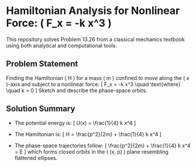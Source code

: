 # Hamiltonian Analysis for Nonlinear Force: \( F_x = -k x^3 \)

This repository solves Problem 13.26 from a classical mechanics textbook using both analytical and computational tools.

## Problem Statement

Finding the Hamiltonian \( H \) for a mass \( m \) confined to move along the \( x \)-axis and subject to a nonlinear force:
\[
F_x = -k x^3 \quad \text{where} \quad k > 0
\]
Sketch and describe the phase-space orbits.

## Solution Summary

- The potential energy is:
  \[
  U(x) = \frac{1}{4} k x^4
  \]

- The Hamiltonian is:
  \[
  H = \frac{p^2}{2m} + \frac{1}{4} k x^4
  \]

- The phase-space trajectories follow:
  \[
  \frac{p^2}{2m} + \frac{1}{4} k x^4 = E
  \]
  which forms closed orbits in the \( (x, p) \) plane resembling flattened ellipses.

